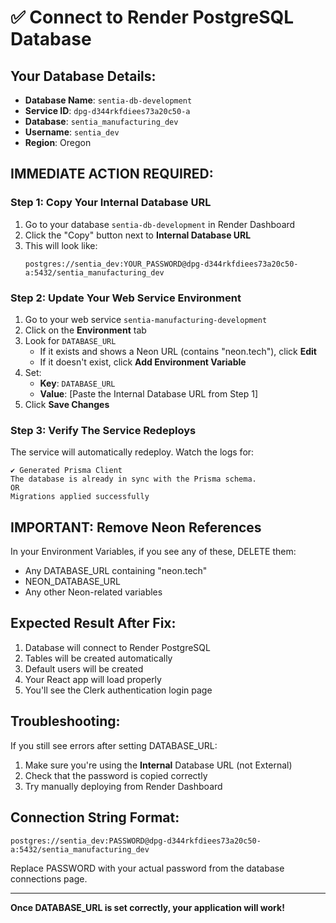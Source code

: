 # ✅ Connect to Render PostgreSQL Database

## Your Database Details:

- **Database Name**: `sentia-db-development`
- **Service ID**: `dpg-d344rkfdiees73a20c50-a`
- **Database**: `sentia_manufacturing_dev`
- **Username**: `sentia_dev`
- **Region**: Oregon

## IMMEDIATE ACTION REQUIRED:

### Step 1: Copy Your Internal Database URL

1. Go to your database `sentia-db-development` in Render Dashboard
2. Click the "Copy" button next to **Internal Database URL**
3. This will look like:
   ```
   postgres://sentia_dev:YOUR_PASSWORD@dpg-d344rkfdiees73a20c50-a:5432/sentia_manufacturing_dev
   ```

### Step 2: Update Your Web Service Environment

1. Go to your web service `sentia-manufacturing-development`
2. Click on the **Environment** tab
3. Look for `DATABASE_URL`
   - If it exists and shows a Neon URL (contains "neon.tech"), click **Edit**
   - If it doesn't exist, click **Add Environment Variable**
4. Set:
   - **Key**: `DATABASE_URL`
   - **Value**: [Paste the Internal Database URL from Step 1]
5. Click **Save Changes**

### Step 3: Verify The Service Redeploys

The service will automatically redeploy. Watch the logs for:

```
✔ Generated Prisma Client
The database is already in sync with the Prisma schema.
OR
Migrations applied successfully
```

## IMPORTANT: Remove Neon References

In your Environment Variables, if you see any of these, DELETE them:

- Any DATABASE_URL containing "neon.tech"
- NEON_DATABASE_URL
- Any other Neon-related variables

## Expected Result After Fix:

1. Database will connect to Render PostgreSQL
2. Tables will be created automatically
3. Default users will be created
4. Your React app will load properly
5. You'll see the Clerk authentication login page

## Troubleshooting:

If you still see errors after setting DATABASE_URL:

1. Make sure you're using the **Internal** Database URL (not External)
2. Check that the password is copied correctly
3. Try manually deploying from Render Dashboard

## Connection String Format:

```
postgres://sentia_dev:PASSWORD@dpg-d344rkfdiees73a20c50-a:5432/sentia_manufacturing_dev
```

Replace PASSWORD with your actual password from the database connections page.

---

**Once DATABASE_URL is set correctly, your application will work!**
